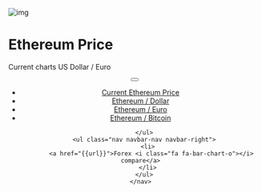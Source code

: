 ﻿<div class="jumbotron" markdown="1">

![img]({{img-url}}ethereum.png)

# Ethereum Price

Current charts US Dollar / Euro


</div>
<header class="navbar navbar-static-top navbar-inverse navbar-sticky" id="top" role="banner">
  <div class="container">
    <div class="navbar-header">
      <button class="navbar-toggle collapsed" type="button" data-toggle="collapse" data-target=".navbar-collapse">
        <span class="icon-bar"></span>
        <span class="icon-bar"></span>
        <span class="icon-bar"></span>
      </button>
    </div>
    <nav class="navbar-collapse collapse" role="navigation" style="height: 1px;" id="scrollpsy">
      <ul class="nav navbar-nav">
        <li class="active">
          <a href="#top">Current <span class="hidden-sm">Ethereum Price</span></a>
        </li>
        <li>
          <a href="#section-1">Ethereum / Dollar</a>
        </li>
        <li>
          <a href="#section-2">Ethereum / Euro</a>
        </li>
        <li>
          <a href="#section-3">Ethereum / Bitcoin</a>
        </li>
        
      </ul>
      <ul class="nav navbar-nav navbar-right">
        <li>
          <a href="{{url}}">Forex <i class="fa fa-bar-chart-o"></i> compare</a>
        </li>
      </ul>
    </nav>
  </div>
</header>